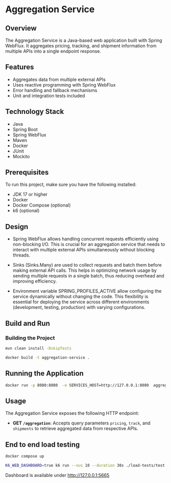 # Aggregation Service

## Overview

The Aggregation Service is a Java-based web application built with Spring WebFlux. It aggregates pricing, tracking, and
shipment information from multiple APIs into a single endpoint response.

## Features

- Aggregates data from multiple external APIs
- Uses reactive programming with Spring WebFlux
- Error handling and fallback mechanisms
- Unit and integration tests included

## Technology Stack

- Java
- Spring Boot
- Spring WebFlux
- Maven
- Docker
- JUnit
- Mockito

## Prerequisites

To run this project, make sure you have the following installed:

- JDK 17 or higher
- Docker
- Docker Compose (optional)
- k6 (optional)

## Design

- Spring WebFlux allows handling concurrent requests efficiently using non-blocking I/O.
  This is crucial for an aggregation service that needs to interact with multiple external
  APIs simultaneously without blocking threads.

- Sinks (Sinks.Many) are used to collect requests and batch them before making external API calls.
  This helps in optimizing network usage by sending multiple requests in a single batch,
  thus reducing overhead and improving efficiency.

- Environment variable SPRING_PROFILES_ACTIVE allow configuring the service
  dynamically without changing the code. This flexibility is essential for deploying the service across
  different environments (development, testing, production) with varying configurations.

## Build and Run

### Building the Project

```sh
mvn clean install -DskipTests
```

```sh
docker build -t aggregation-service .
```

## Running the Application

```sh
docker run -p 8080:8080  -e SERVICES_HOST=http://127.0.0.1:8080  aggregation-service 
```

## Usage

The Aggregation Service exposes the following HTTP endpoint:

- **GET `/aggregation`**: Accepts query parameters `pricing`, `track`, and `shipments` to retrieve aggregated data from
  respective APIs.

## End to end load testing

 ```sh
docker compose up
```

 ```sh
K6_WEB_DASHBOARD=true k6 run --vus 10 --duration 30s ./load-tests/test.js
```

Dashboard is available under http://127.0.0.1:5665